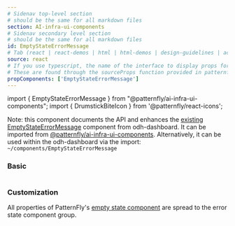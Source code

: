 ```yaml
---
# Sidenav top-level section
# should be the same for all markdown files
section: AI-infra-ui-components
# Sidenav secondary level section
# should be the same for all markdown files
id: EmptyStateErrorMessage
# Tab (react | react-demos | html | html-demos | design-guidelines | accessibility)
source: react
# If you use typescript, the name of the interface to display props for
# These are found through the sourceProps function provided in patternfly-docs.source.js
propComponents: ['EmptyStateErrorMessage']
---
```


import { EmptyStateErrorMessage } from "@patternfly/ai-infra-ui-components";
import { DrumstickBiteIcon } from '@patternfly/react-icons';

Note: this component documents the API and enhances the [existing EmptyStateErrorMessage](https://github.com/opendatahub-io/odh-dashboard/blob/main/frontend/src/components/EmptyStateErrorMessage.tsx) component from odh-dashboard. It can be imported from [@patternfly/ai-infra-ui-components](https://www.npmjs.com/package/@patternfly/AI-infra-ui-components). Alternatively, it can be used within the odh-dashboard via the import: `~/components/EmptyStateErrorMessage`

### Basic

```js file="./EmptyStateErrorMessageBasic.tsx"

```

### Customization

All properties of PatternFly's [empty state component](https://www.patternfly.org/components/empty-state) are spread to the error state component group.

```js file="./EmptyStateErrorMessageCustomized.tsx"

```

